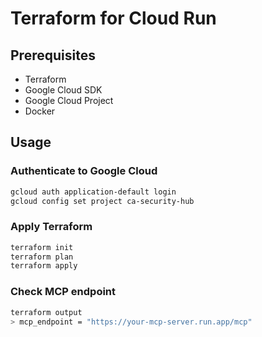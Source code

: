 # Terraform for Cloud Run

## Prerequisites

- Terraform
- Google Cloud SDK
- Google Cloud Project
- Docker

## Usage

### Authenticate to Google Cloud

```bash
gcloud auth application-default login
gcloud config set project ca-security-hub
```

### Apply Terraform

```bash
terraform init
terraform plan
terraform apply
```

### Check MCP endpoint

```bash
terraform output
> mcp_endpoint = "https://your-mcp-server.run.app/mcp"
```

